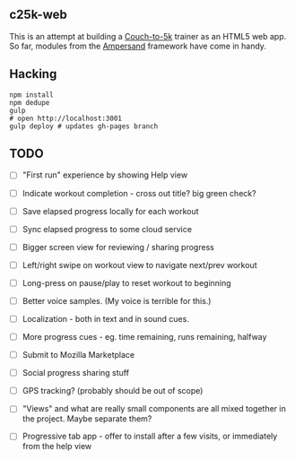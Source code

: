 c25k-web
--------

This is an attempt at building a [Couch-to-5k][c25k] trainer as an HTML5
web app. So far, modules from the [Ampersand][] framework have come in
handy.

[c25k]: http://www.coolrunning.com/engine/2/2_3/181.shtml
[ampersand]: http://ampersandjs.com/

Hacking
-------
```
npm install
npm dedupe
gulp
# open http://localhost:3001
gulp deploy # updates gh-pages branch
```

TODO
----

- [ ] "First run" experience by showing Help view

- [ ] Indicate workout completion - cross out title? big green check?

- [ ] Save elapsed progress locally for each workout

- [ ] Sync elapsed progress to some cloud service

- [ ] Bigger screen view for reviewing / sharing progress

- [ ] Left/right swipe on workout view to navigate next/prev workout

- [ ] Long-press on pause/play to reset workout to beginning

- [ ] Better voice samples. (My voice is terrible for this.)

- [ ] Localization - both in text and in sound cues.

- [ ] More progress cues - eg. time remaining, runs remaining, halfway

- [ ] Submit to Mozilla Marketplace

- [ ] Social progress sharing stuff

- [ ] GPS tracking? (probably should be out of scope)

- [ ] "Views" and what are really small components are all mixed together
  in the project. Maybe separate them?

- [ ] Progressive tab app - offer to install after a few visits,
  or immediately from the help view
